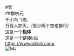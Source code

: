 #雪  
##柳宗元  
千山鸟飞绝，<br>
万径人踪灭。/至少两个空格换行/  
这是一个**粗体**<br>
这是一个链接[b站](https://www.bilibili.com/)  
<https://www.bilibili.com/>  
![MJ](https://iknow-pic.cdn.bcebos.com/91ef76c6a7efce1b3a09258da151f3deb48f6553)
